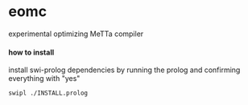 # eomc
experimental optimizing MeTTa compiler


#### how to install

install swi-prolog dependencies by running the prolog and confirming everything with "yes"

    swipl ./INSTALL.prolog



